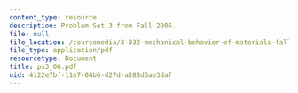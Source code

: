 ```yaml
---
content_type: resource
description: Problem Set 3 from Fall 2006.
file: null
file_location: /coursemedia/3-032-mechanical-behavior-of-materials-fall-2007/4122e7bf11e704b6d27da288d3ae3daf_ps3_06.pdf
file_type: application/pdf
resourcetype: Document
title: ps3_06.pdf
uid: 4122e7bf-11e7-04b6-d27d-a288d3ae3daf
---
```

